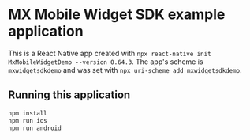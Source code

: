 # MX Mobile Widget SDK example application

This is a React Native app created with `npx react-native init
MxMobileWidgetDemo --version 0.64.3`. The app's scheme is `mxwidgetsdkdemo` and
was set with `npx uri-scheme add mxwidgetsdkdemo`.

## Running this application

```bash
npm install
npm run ios
npm run android
```
